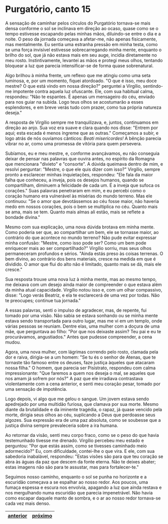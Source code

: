 # Purgatório, canto 15

A sensação de caminhar pelos círculos do Purgatório tornava-se mais densa conforme o sol se inclinava em direção ao ocaso, quase como se o tempo estivesse escapando pelas minhas mãos, diluindo-se entre o dia e a noite. O peso da jornada começava a afetar-me, não apenas fisicamente, mas mentalmente. Eu sentia uma estranha pressão em minha testa, como se uma força invisível estivesse sobrecarregando minha mente, enquanto o brilho do sol, que já não estava mais em seu auge, incidia diretamente no meu rosto. Instintivamente, levantei as mãos e protegi meus olhos, tentando bloquear a luz que parecia intensificar-se de forma quase sobrenatural.

Algo brilhou à minha frente, um reflexo que me atingiu como uma seta luminosa, e, por um momento, fiquei atordoado. "O que é isso, meu doce mestre? O que está vindo em nossa direção?" perguntei a Virgílio, sentindo-me impotente contra aquela luz ofuscante. Ele, com sua habitual calma, respondeu: "Não te espantes. É apenas um mensageiro do céu, enviado para nos guiar na subida. Logo teus olhos se acostumarão a esses esplendores, e em breve verás tudo com prazer, como tua própria natureza deseja."

A resposta de Virgílio sempre me tranquilizava, e, juntos, continuamos em direção ao anjo. Sua voz era suave e clara quando nos disse: "Entrem por aqui; esta escada é menos íngreme que as outras." Começamos a subir, e logo atrás de nós ouvíamos cânticos: *Beati misericordes!* A bênção parecia vibrar no ar, como uma promessa de vitória para quem persevera.

Subíamos, eu e meu mestre, e, conforme avançávamos, eu não conseguia deixar de pensar nas palavras que ouvira antes, no espírito da Romagna que mencionara "divieto" e "consorte". A dúvida queimava dentro de mim, e resolvi perguntar: "Mestre, o que ele quis dizer com isso?" Virgílio, sempre pronto a esclarecer minhas inquietações, respondeu: "Ele fala da maior falha que conheceu, a inveja, pois os desejos humanos, quando se compartilham, diminuem a felicidade de cada um. É a inveja que sufoca os corações." Suas palavras penetraram em mim, e eu percebi como o coração humano era vulnerável às misérias do mundo terreno. Mas ele continuou: "Se o amor que devotássemos ao céu fosse maior, não haveria medo em nossos corações, pois o bem se multiplica no céu. Quanto mais se ama, mais se tem. Quanto mais almas ali estão, mais se reflete a bondade divina."

Mesmo com sua explicação, uma nova dúvida brotava em minha mente. Como poderia ser que, ao compartilhar um bem, ele se tornasse maior, ao contrário do que acontece no mundo terreno? Não pude evitar expressar minha confusão: "Mestre, como isso pode ser? Como um bem pode enriquecer mais ao ser compartilhado?" Virgílio sorriu, mas seus olhos permaneceram profundos e sérios. "Ainda estás preso às coisas terrenas. O bem divino, ao contrário dos bens materiais, cresce na medida em que é dividido. O amor que flui do alto não é limitado, quanto mais se dá, mais ele cresce."

Sua resposta trouxe uma nova luz à minha mente, mas ao mesmo tempo, me deixava com um desejo ainda maior de compreender o que estava além da minha atual capacidade. Virgílio notou isso e, com um olhar compassivo, disse: "Logo verás Beatriz, e ela te esclarecerá de uma vez por todas. Não te preocupes; continue tua jornada."

A essas palavras, senti o impulso de agradecer, mas, de repente, fui tomado por uma visão. Não sabia se estava sonhando ou se minha mente estava sendo transportada para outro lugar, mas me vi em um templo, onde várias pessoas se reuniam. Dentre elas, uma mulher com a doçura de uma mãe, que perguntava ao filho: "Por que nos deixaste assim? Teu pai e eu te procurávamos, angustiados." Antes que pudesse compreender, a cena mudou.

Agora, uma nova mulher, com lágrimas correndo pelo rosto, clamada pela dor e raiva, dirigia-se a um homem: "Se tu és o senhor de Atenas, que te tornaste tão famoso entre os deuses, faze justiça àqueles que atacaram nossa filha." O homem, que parecia ser Pisístrato, respondeu com calma impressionante: "Que faremos a quem nos deseja o mal, se aqueles que nos amam já sofrem por nós?" A paz que ele irradiava contrastava violentamente com a cena anterior, e senti meu coração pesar, tomado por uma sensação de impotência.

Logo depois, vi algo que me gelou o sangue. Um jovem estava sendo apedrejado por uma multidão furiosa, que clamava por sua morte. Mesmo diante da brutalidade e da iminente tragédia, o rapaz, já quase vencido pela morte, dirigia seus olhos ao céu, suplicando a Deus que perdoasse seus algozes. Sua expressão era de uma paz absoluta, como se soubesse que a justiça divina sempre prevaleceria sobre a ira humana.

Ao retornar da visão, senti meu corpo fraco, como se o peso do que havia testemunhado tivesse me drenado. Virgílio percebeu meu estado e perguntou: "Por que estás assim, como se tivesses caminhado meio adormecido?" Eu, com dificuldade, contei-lhe o que vira. E ele, com sua sabedoria inabalável, respondeu: "Estas visões são para que teu coração se abra às águas da paz que descem da fonte eterna. Não te deixes abater; estas imagens não são para te assustar, mas para fortalecer-te."

Seguimos nosso caminho, enquanto o sol se punha no horizonte e a escuridão começava a se espalhar ao nosso redor. Aos poucos, uma fumaça espessa e escura nos envolvia, apagando a luz que ainda restava e nos mergulhando numa escuridão que parecia impenetrável. Não havia como escapar daquele manto de sombra, e o ar ao nosso redor tornava-se cada vez mais denso.

| [anterior](/b_purgatorio/14/README.md) | [próximo](/b_purgatorio/16/README.md) |
|----------|---------|